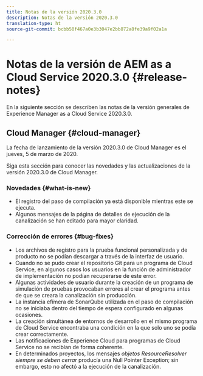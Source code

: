 ```yaml
---
title: Notas de la versión 2020.3.0
description: Notas de la versión 2020.3.0
translation-type: ht
source-git-commit: bcbb50f467a0e3b3047e2bb872a8fe39a9f02a1a

---
```



# Notas de la versión de AEM as a Cloud Service 2020.3.0 {#release-notes}

En la siguiente sección se describen las notas de la versión generales de Experience Manager as a Cloud Service 2020.3.0.

## Cloud Manager {#cloud-manager}

La fecha de lanzamiento de la versión 2020.3.0 de Cloud Manager es el jueves, 5 de marzo de 2020.

Siga esta sección para conocer las novedades y las actualizaciones de la versión 2020.3.0 de Cloud Manager.

### Novedades {#what-is-new}

* El registro del paso de compilación ya está disponible mientras este se ejecuta.
* Algunos mensajes de la página de detalles de ejecución de la canalización se han editado para mayor claridad.

### Corrección de errores {#bug-fixes}

* Los archivos de registro para la prueba funcional personalizada y de producto no se podían descargar a través de la interfaz de usuario.
* Cuando no se pudo crear el repositorio Git para un programa de Cloud Service, en algunos casos los usuarios en la función de administrador de implementación no podían recuperarse de este error.
* Algunas actividades de usuario durante la creación de un programa de simulación de pruebas provocaban errores al crear el programa antes de que se creara la canalización sin producción.
* La instancia efímera de SonarQube utilizada en el paso de compilación no se iniciaba dentro del tiempo de espera configurado en algunas ocasiones.
* La creación simultánea de entornos de desarrollo en el mismo programa de Cloud Service encontraba una condición en la que solo uno se podía crear correctamente.
* Las notificaciones de Experience Cloud para programas de Cloud Service no se recibían de forma coherente.
* En determinados proyectos, los mensajes *objetos ResourceResolver siempre se deben cerrar* producía una Null Pointer Exception; sin embargo, esto no afectó a la ejecución de la canalización.

